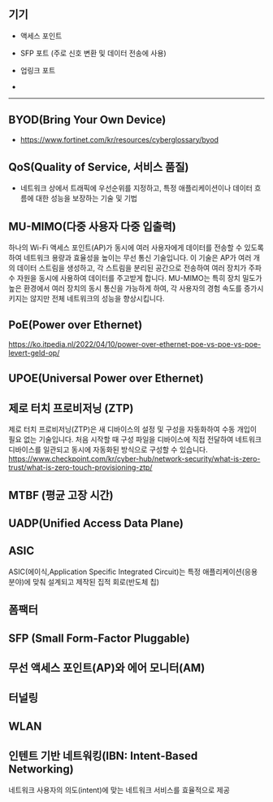 ## 기기
- 액세스 포인트
- SFP 포트 (주로 신호 ​​변환 및 데이터 전송에 사용)
- 업링크 포트

- 
---
## BYOD(Bring Your Own Device)
* https://www.fortinet.com/kr/resources/cyberglossary/byod

## QoS(Quality of Service, 서비스 품질)
* 네트워크 상에서 트래픽에 우선순위를 지정하고, 특정 애플리케이션이나 데이터 흐름에 대한 성능을 보장하는 기술 및 기법

## MU-MIMO(다중 사용자 다중 입출력)
하나의 Wi-Fi 액세스 포인트(AP)가 동시에 여러 사용자에게 데이터를 전송할 수 있도록 하여 네트워크 용량과 효율성을 높이는 무선 통신 기술입니다. 이 기술은 AP가 여러 개의 데이터 스트림을 생성하고, 각 스트림을 분리된 공간으로 전송하여 여러 장치가 주파수 자원을 동시에 사용하여 데이터를 주고받게 합니다. MU-MIMO는 특히 장치 밀도가 높은 환경에서 여러 장치의 동시 통신을 가능하게 하여, 각 사용자의 경험 속도를 증가시키지는 않지만 전체 네트워크의 성능을 향상시킵니다. 

## PoE(Power over Ethernet)
https://ko.itpedia.nl/2022/04/10/power-over-ethernet-poe-vs-poe-vs-poe-levert-geld-op/
## UPOE(Universal Power over Ethernet)

## 제로 터치 프로비저닝 (ZTP)
제로 터치 프로비저닝(ZTP)은 새 디바이스의 설정 및 구성을 자동화하여 수동 개입이 필요 없는 기술입니다. 처음 시작할 때 구성 파일을 디바이스에 직접 전달하여 네트워크 디바이스를 일관되고 동시에 자동화된 방식으로 구성할 수 있습니다.
https://www.checkpoint.com/kr/cyber-hub/network-security/what-is-zero-trust/what-is-zero-touch-provisioning-ztp/

## MTBF (평균 고장 시간)

## UADP(Unified Access Data Plane) 

## ASIC 
ASIC(에이식,Application Specific Integrated Circuit)는 특정 애플리케이션(응용 분야)에 맞춰 설계되고 제작된 집적 회로(반도체 칩)

## 폼팩터

## SFP (Small Form-Factor Pluggable)

## 무선 액세스 포인트(AP)와 에어 모니터(AM)

## 터널링

## WLAN

## 인텐트 기반 네트워킹(IBN: Intent-Based Networking)
네트워크 사용자의 의도(intent)에 맞는 네트워크 서비스를 효율적으로 제공
